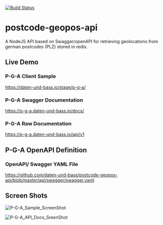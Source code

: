 [![Build Status](https://travis-ci.org/daten-und-bass/postcode-geopos-api.svg?branch=master)](https://travis-ci.org/daten-und-bass/postcode-geopos-api)

# postcode-geopos-api
A NodeJS API based on Swagger/openAPI for retrieving geolocations from german postcodes (PLZ) stored in redis.

## Live Demo ##

### P-G-A Client Sample ###
https://daten-und-bass.io/stage/p-g-a/

### P-G-A Swagger Documentation ###
https://p-g-a.daten-und-bass.io/docs/

### P-G-A Raw Documentation ###
https://p-g-a.daten-und-bass.io/api/v1

## P-G-A OpenAPI Definition ##
### OpenAPI/ Swagger YAML File ###
https://github.com/daten-und-bass/postcode-geopos-api/blob/master/api/swagger/swagger.yaml

## Screen Shots ##
![P-G-A_Sample_ScreenShot](/public/images/screenshots/P-G-A_Sample_ScreenShot.png?raw=true "P-G-A Client Sample")

![P-G-A_API_Docs_SreenShot](/public/images/screenshots/P-G-A_API_Docs_SreenShot.png?raw=true "P-G-A Swagger Documentation")